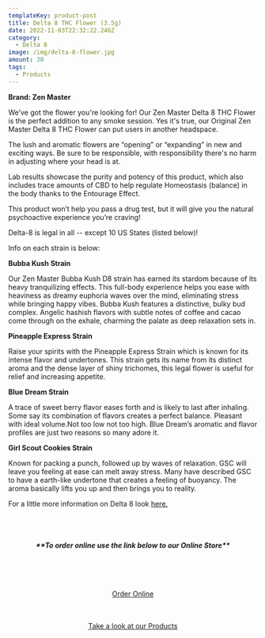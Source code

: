 ```yaml
---
templateKey: product-post
title: Delta 8 THC Flower (3.5g)
date: 2022-11-03T22:32:22.246Z
category:
  - Delta 8
image: /img/delta-8-flower.jpg
amount: 30
tags:
  - Products
---
```

**Brand: Zen Master**

We’ve got the flower you're looking for! Our Zen Master Delta 8 THC Flower is the perfect addition to any smoke session. Yes it's true, our Original Zen Master Delta 8 THC Flower can put users in another headspace.

The lush and aromatic flowers are “opening” or “expanding” in new and exciting ways. Be sure to  be responsible, with responsibility there's no harm in adjusting where your head is at.

Lab results showcase the purity and potency of this product, which also includes trace amounts of CBD to help regulate Homeostasis (balance) in the body thanks to the Entourage Effect.

This product won’t help you pass a drug test, but it will give you the natural psychoactive experience you’re craving!

Delta-8 is legal in all -- except 10 US States (listed below)!

Info on each strain is below:

**Bubba Kush Strain**

Our Zen Master Bubba Kush D8 strain has earned its stardom because of its heavy tranquilizing effects. This full-body experience helps you ease with heaviness as dreamy euphoria waves over the mind, eliminating stress while bringing happy vibes. Bubba Kush features a distinctive, bulky bud complex. Angelic hashish flavors with subtle notes of coffee and cacao come through on the exhale, charming the palate as deep relaxation sets in.

**Pineapple Express Strain**

Raise your spirits with the Pineapple Express Strain which is known for its intense flavor and undertones. This strain gets its name from its distinct aroma and the dense layer of shiny trichomes, this legal flower is useful for relief and increasing appetite.

**Blue Dream Strain**

A trace of sweet berry flavor eases forth and is likely to last after inhaling. Some say its combination of flavors creates a perfect balance. Pleasant with ideal volume.Not too low not too high. Blue Dream’s aromatic and flavor profiles are just two reasons so many adore it.

**Girl Scout Cookies Strain**

Known for packing a punch, followed up by waves of relaxation. GSC will leave you feeling at ease can melt away stress. Many have described GSC to have a earth-like undertone that creates a feeling of buoyancy. The aroma basically lifts you up and then brings you to reality.

For a little more information on Delta 8 look [here.](https://capitalamericanshaman.com/blog/delta-8/)

<br><br>

<Center>

###### **\*\*To order online use the link below to our Online Store\*\***

<br><br>

<Center><a class="link-view-more-products" target="_blank" href="https://capitalcbd.shop/product/delta-8-thc-flower-3-5g/">Order Online</a></

<br><br><br>

<Center><a class="link-view-more-products" target="_blank" href="https://capitalamericanshaman.com/products">Take a look at our Products</a></Center>

<br><br>